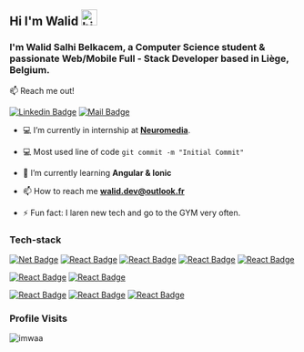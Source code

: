 ## Hi I'm Walid <img src="https://user-images.githubusercontent.com/1303154/88677602-1635ba80-d120-11ea-84d8-d263ba5fc3c0.gif" width="28px" alt="hi">

### I'm Walid Salhi Belkacem, a Computer Science student &  passionate Web/Mobile Full - Stack Developer based in Liège, Belgium.


:mailbox: Reach me out!

[![Linkedin Badge](https://img.shields.io/badge/LinkedIn-0077B5?style=for-the-badge&logo=linkedin&logoColor=white)](https://www.linkedin.com/in/walid-salhi-belkacem/) [![Mail Badge](https://img.shields.io/badge/Microsoft_Outlook-0078D4?style=for-the-badge&logo=microsoft-outlook&logoColor=white)](mailto:walid.dev@outlook.fr)
 <!-- [![Mail Badge](https://img.shields.io/badge/Discord-7289DA?style=for-the-badge&logo=discord&logoColor=white)](https://instagram.com/islempenywis) -->


- 💻 I’m currently in internship at [**Neuromedia**](https://neuromedia.io/).
- :computer: Most used line of code `git commit -m "Initial Commit"`
- 🌱 I’m currently learning **Angular & Ionic**

- 📫 How to reach me **walid.dev@outlook.fr**
- ⚡ Fun fact: I laren new tech and go to the GYM very often.

### Tech-stack
[![Net Badge](https://img.shields.io/badge/.NET-5C2D91?style=for-the-badge&logo=.net&logoColor=white)](#)
[![React Badge](https://img.shields.io/badge/Angular-DD0031?style=for-the-badge&logo=angular&logoColor=white)](#)
[![React Badge](https://img.shields.io/badge/Node.js-43853D?style=for-the-badge&logo=node.js&logoColor=white)](#)
[![React Badge](https://img.shields.io/badge/PHP-777BB4?style=for-the-badge&logo=php&logoColor=white)](#)
[![React Badge](https://img.shields.io/badge/Flutter-02569B?style=for-the-badge&logo=flutter&logoColor=white)](#)

[![React Badge](https://img.shields.io/badge/Bootstrap-563D7C?style=for-the-badge&logo=bootstrap&logoColor=white)](#)
[![React Badge](https://img.shields.io/badge/Material--UI-0081CB?style=for-the-badge&logo=material-ui&logoColor=white)](#)


[![React Badge](https://img.shields.io/badge/Microsoft_SQL_Server-CC2927?style=for-the-badge&logo=microsoft-sql-server&logoColor=white)](#)
[![React Badge](https://img.shields.io/badge/MongoDB-4EA94B?style=for-the-badge&logo=mongodb&logoColor=white)](#)
[![React Badge](https://img.shields.io/badge/MySQL-00000F?style=for-the-badge&logo=mysql&logoColor=white)](#)

<!-- ### Programming Languages
[![React Badge](https://img.shields.io/badge/C%23-239120?style=for-the-badge&logo=c-sharp&logoColor=white)](#)
[![React Badge](https://img.shields.io/badge/C-00599C?style=for-the-badge&logo=c&logoColor=white)](#)
[![React Badge](https://img.shields.io/badge/JavaScript-F7DF1E?style=for-the-badge&logo=javascript&logoColor=black)](#)
[![React Badge](https://img.shields.io/badge/PHP-777BB4?style=for-the-badge&logo=php&logoColor=white)](#)
[![React Badge](https://img.shields.io/badge/HTML5-E34F26?style=for-the-badge&logo=html5&logoColor=white)](#)
[![React Badge](https://img.shields.io/badge/CSS3-1572B6?style=for-the-badge&logo=css3&logoColor=white)](#)
[![React Badge](https://img.shields.io/badge/Dart-0175C2?style=for-the-badge&logo=dart&logoColor=white)](#) -->

<!-- #### CV/Resume
- :paperclip: [My Resume/CV](https://github.com/ipenywis/ipenywis/blob/master/resumes/resume%20v1.0.pdf) -->


### Profile Visits 
<p align="left"> <img src="https://komarev.com/ghpvc/?username=imwaa&label=Profile%20views&color=0e75b6&style=flat" alt="imwaa" /> </p>

<!-- <p><img align="left" src="https://github-readme-stats.vercel.app/api/top-langs?username=imwaa&show_icons=true&locale=en&layout=compact" alt="imwaa" /></p> -->